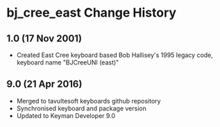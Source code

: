 bj_cree_east Change History
=======================

1.0 (17 Nov 2001)
-----------------

* Created East Cree keyboard based Bob Hallisey's 1995 legacy code, keyboard name "BJCreeUNI (east)"

9.0 (21 Apr 2016)
-----------------

* Merged to tavultesoft keyboards github repository
* Synchronised keyboard and package version
* Updated to Keyman Developer 9.0

